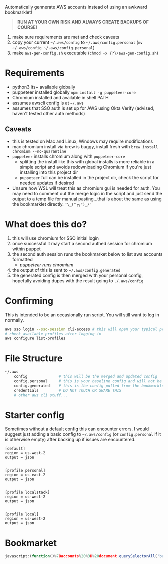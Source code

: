 Automatically gennerate AWS accounts instead of using an awkward bookmarklet!
> **RUN AT YOUR OWN RISK AND ALWAYS CREATE BACKUPS OF COURSE!**

1. make sure requirements are met and check caveats
2. copy your current `~/.aws/config` to `~/.aws/config.personal` (`mv ~/.aws/config ~/.aws/config.personal`)
3. make `aws-gen-config.sh` executable (`chmod +x {?}/aws-gen-config.sh`)


# Requirements
- python3 lts+ available globally
- puppeteer installed globally `npm install -g puppeteer-core`
- Chromium installed and available in shell PATH
- assumes awscli config is at `~/.aws`
- assumes that SSO auth is set up for AWS using Okta Verify (advised, haven't tested other auth methods)

## Caveats
- this is tested on Mac and Linux, Windows may require modifications
- mac chromium install via brew is buggy, install fresh with `brew install chromium --no-quarantine`
- `puppeteer` installs chromium along with `puppeteer-core`
    - splitting the install like this with global installs is more reliable in a simple script and avoids redownloading Chromium if you're just installing into this project dir
    - `puppeteer` full can be installed in the project dir, check the script for needed updates if desired
- Unsure how WSL will treat this as chromium gui is needed for auth. You may need to comment out the merge logic in the script and just send the output to a temp file for manual pasting...that is about the same as using the bookmarklet directly. `¯\_(°╭╮°)_/¯`

# What does this do?
1. this will use chromium for SSO initial login
2. once successful it may start a second authed session for chromium within puppet
3. the second auth session runs the bookmarket below to list aws accounts formatted
    - *puppeteer runs chromium*
4. the output of this is sent to `~/.aws/config.generated`
5. the generated config is then merged with your personal config, hopefully avoiding dupes with the result going to `./.aws/config`

# Confirming
This is intended to be an occasionally run script. You will still want to log in normally.
```sh
aws sso login --sso-session cli-access # this will open your typical preferred browser
# check available profiles after logging in
aws configure list-profiles
```

# File Structure
```sh
~/.aws
    config              # this will be the merged and updated config
    config.personal     # this is your baseline config and will not be touched
    config.generated    # this is the config pulled from the bookmarklet
    credentials         # DO NOT TOUCH OR SHARE THIS
    # other aws cli stuff...
```
# Starter config
Sometimes without a default config this can encounter errors. I would suggest just adding a basic config to `~/.aws/config` (or `config.personal` if it is otherwise empty) after backing up if issues are encountered.
```
[default]
region = us-west-2
output = json


[profile personal]
region = us-east-2
output = json


[profile localstack]
region = us-west-2
output = json


[profile local]
region = us-west-2
output = json
```

# Bookmarket
```js
javascript:(function()%7Baccounts%20%3D%20document.querySelectorAll('button%5Bdata-testid%3D%22account-list-cell%22%5D')%0AaccessLevels%20%3D%20%5B'administrator_access'%2C%20'oncall'%2C%20'monitoring'%5D%0A%0AprofileBody%20%3D%20%60%5Bsso-session%20cli-access%5D%0Asso_start_url%3Dhttps%3A%2F%2Fd-92671f41c2.awsapps.com%2Fstart%23%0Asso_region%3Dus-west-2%0Asso_registration_scopes%3Dsso%3Aaccount%3Aaccess%0A%0A%5Bprofile%20ecr-pull%5D%0Asso_account_id%3D358974996326%0Aregion%3Dus-west-2%0Asso_session%3Dcli-access%0Asso_region%3Dus-west-2%0Asso_role_name%3Dmonitoring%0Asso_start_url%3Dhttps%3A%2F%2Fd-92671f41c2.awsapps.com%2Fstart%23%0A%0A%60%0Aaccounts.forEach(account%20%3D%3E%20%7B%0A%20%20%20%20console.log(account)%0A%20%20%20%20let%20accountName%20%3D%20account.querySelector('strong').textContent%20%2F%2F%20need%20to%20normalize%20this%0A%20%20%20%20accountName%20%3D%20accountName.toLowerCase().replace(%2F%5Cs%2B%2Fg%2C%20'-').replace(%2F%5B%5Ea-z0-9-%5D%2Fg%2C%20'')%0A%20%20%20%20let%20region%20%3D%20%22us-west-2%22%0A%20%20%20%20if%20(accountName.includes(%22canada%22)%20%7C%7C%20accountName.includes(%22prod-ca%22))%20%7B%0A%20%20%20%20%20%20%20%20region%20%3D%20%22ca-central-1%22%0A%20%20%20%20%7D%0A%20%20%20%20window.accountName%20%3D%20accountName%0A%20%20%20%20window.account%20%3D%20account%0A%20%20%20%20let%20accountNumber%20%3D%20account.querySelectorAll('div%3Ediv')%5B1%5D.textContent.split(%22%20%22)%5B0%5D%0A%0A%20%20%20%20for%20(let%20accessLevel%20of%20accessLevels)%20%7B%0A%20%20%20%20%20%20%20%20profileBody%20%2B%3D%20%60%5Bprofile%20%24%7BaccountName%7D-%24%7BaccountNumber%7D-%24%7BaccessLevel.replace(%2F_%2Fg%2C%20'-')%7D%5D%0Asso_account_id%3D%24%7BaccountNumber%7D%0Aregion%3D%24%7Bregion%7D%0Asso_session%3Dcli-access%0Asso_region%3Dus-west-2%0Asso_role_name%3D%24%7BaccessLevel%7D%0Asso_start_url%3Dhttps%3A%2F%2Fd-92671f41c2.awsapps.com%2Fstart%23%0A%0A%60%0A%20%20%20%20%7D%0A%7D)%0A%0A%0Aif%20(document.querySelector('%23awsConfig'))%20%7B%0A%20%20%20%20document.querySelector('%23awsConfig').remove()%0A%7D%0Awrapper%20%3D%20document.createElement(%22div%22)%0Awrapper.setAttribute('id'%2C%20'awsConfig')%0Awrapper.style.padding%20%3D%20'10px'%0Adocument.getElementById('content-wrapper').appendChild(wrapper)%0A%0Aelem%20%3D%20document.createElement(%22pre%22)%0Aelem.setAttribute('id'%2C%20'awsProfiles')%0Aelem.textContent%20%3D%20profileBody%0Adocument.getElementById('awsConfig').appendChild(elem)%0A%0Abtn%20%3D%20document.createElement(%22button%22)%0Abtn.setAttribute('id'%2C%20'copyButton')%0A%0Abtn.textContent%20%3D%20%22Copy%20to%20clipboard%22%0Abtn.style.position%20%3D%20'absolute'%0Abtn.style.top%20%3D%20'5px'%0Abtn.style.right%20%3D%20'5px'%0Abtn.style.zIndex%20%3D%20'10000'%0Abtn.style.backgroundColor%20%3D%20%22green%22%0Abtn.onclick%20%3D%20function%20()%20%7B%0A%20%20%20%20navigator.clipboard.writeText(profileBody)%0A%20%20%20%20alert('Copied%20to%20clipboard')%0A%7D%0Adocument.getElementById('awsConfig').appendChild(btn)%7D)()%3B
```